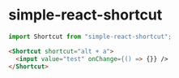 # simple-react-shortcut

```javascript
import Shortcut from "simple-react-shortcut";
```

```html
<Shortcut shortcut="alt + a">
  <input value="test" onChange={() => {}} />
</Shortcut>
```
